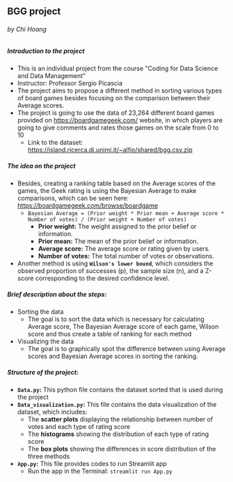 ## BGG project 
###### _by Chi Hoang_

##### Introduction to the project
- This is an individual project from the course "Coding for Data Science and Data Management"
- Instructor: Professor Sergio Picascia 
- The project aims to propose a different method in sorting various types of board games besides focusing on the comparison between their Average scores.
- The project is going to use the data of 23,264 different board games provided on https://boardgamegeek.com/ website, in which players are going to give comments and rates those games on the scale from 0 to 10
  - Link to the dataset: https://island.ricerca.di.unimi.it/~alfio/shared/bgg.csv.zip

##### The idea on the project
- Besides, creating a ranking table based on the Average scores of the games, the Geek rating is using the Bayesian Average to make comparisons, which can be seen here: https://boardgamegeek.com/browse/boardgame
  - `Bayesian Average = (Prior weight * Prior mean + Average score * Number of votes) / (Prior weight + Number of votes)`
    - **Prior weight:** The weight assigned to the prior belief or information.
    - **Prior mean:** The mean of the prior belief or information.
    - **Average score:** The average score or rating given by users.
    - **Number of votes:** The total number of votes or observations.
- Another method is using **`Wilson's lower bound`**, which considers  the observed proportion of successes (p), the sample size (n), and a Z-score corresponding to the desired confidence level. 

##### Brief description about the steps:
- Sorting the data
  - The goal is to sort the data which is necessary for calculating Average score, The Bayesian Average score of each game, Wilson score and thus create a table of ranking for each method
- Visualizing the data
  - The goal is to graphically spot the difference between using Average scores and Bayesian Average scores in sorting the ranking.

##### Structure of the project:
- **`Data.py`:** This python file contains the dataset sorted that is used during the project
- **`Data_visualization.py`:** This file contains the data visualization of the dataset, which includes:
  - The **scatter plots** displaying the relationship between number of votes and each type of rating score
  - The **histograms** showing the distribution of each type of rating score
  - The **box plots** showing the differences in score distribution of the three methods
- **`App.py`:** This file provides codes to run Streamlit app
  -   Run the app in the Terminal: `streamlit run App.py`






